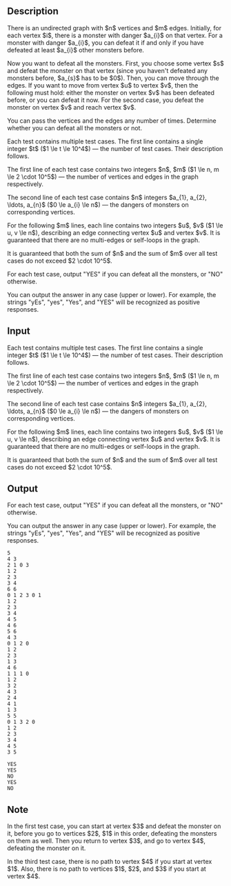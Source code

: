 ## Description

<div><p>There is an undirected graph with $n$ vertices and $m$ edges. Initially, for each vertex $i$, there is a monster with danger $a_{i}$ on that vertex. For a monster with danger $a_{i}$, you can defeat it if and only if you have defeated at least $a_{i}$ other monsters before.</p><p>Now you want to defeat all the monsters. First, you choose some vertex $s$ and defeat the monster on that vertex (since you haven't defeated any monsters before, $a_{s}$ has to be $0$). Then, you can move through the edges. If you want to move from vertex $u$ to vertex $v$, then the following must hold: either the monster on vertex $v$ has been defeated before, or you can defeat it now. For the second case, you defeat the monster on vertex $v$ and reach vertex $v$.</p><p>You can pass the vertices and the edges any number of times. Determine whether you can defeat all the monsters or not.</p></div><div class="input-specification"><p>Each test contains multiple test cases. The first line contains a single integer $t$ ($1 \le t \le 10^4$) — the number of test cases. Their description follows.</p><p>The first line of each test case contains two integers $n$, $m$ ($1 \le n, m \le 2 \cdot 10^5$) — the number of vertices and edges in the graph respectively. </p><p>The second line of each test case contains $n$ integers $a_{1}, a_{2}, \ldots, a_{n}$ ($0 \le a_{i} \le n$) — the dangers of monsters on corresponding vertices.</p><p>For the following $m$ lines, each line contains two integers $u$, $v$ ($1 \le u, v \le n$), describing an edge connecting vertex $u$ and vertex $v$. It is guaranteed that there are no multi-edges or self-loops in the graph.</p><p>It is guaranteed that both the sum of $n$ and the sum of $m$ over all test cases do not exceed $2 \cdot 10^5$.</p></div><div class="output-specification"><p>For each test case, output "<span class="tex-font-style-tt">YES</span>" if you can defeat all the monsters, or "<span class="tex-font-style-tt">NO</span>" otherwise.</p><p>You can output the answer in any case (upper or lower). For example, the strings "<span class="tex-font-style-tt">yEs</span>", "<span class="tex-font-style-tt">yes</span>", "<span class="tex-font-style-tt">Yes</span>", and "<span class="tex-font-style-tt">YES</span>" will be recognized as positive responses.</p></div>

## Input

<p>Each test contains multiple test cases. The first line contains a single integer $t$ ($1 \le t \le 10^4$) — the number of test cases. Their description follows.</p><p>The first line of each test case contains two integers $n$, $m$ ($1 \le n, m \le 2 \cdot 10^5$) — the number of vertices and edges in the graph respectively. </p><p>The second line of each test case contains $n$ integers $a_{1}, a_{2}, \ldots, a_{n}$ ($0 \le a_{i} \le n$) — the dangers of monsters on corresponding vertices.</p><p>For the following $m$ lines, each line contains two integers $u$, $v$ ($1 \le u, v \le n$), describing an edge connecting vertex $u$ and vertex $v$. It is guaranteed that there are no multi-edges or self-loops in the graph.</p><p>It is guaranteed that both the sum of $n$ and the sum of $m$ over all test cases do not exceed $2 \cdot 10^5$.</p>

## Output

<p>For each test case, output "<span class="tex-font-style-tt">YES</span>" if you can defeat all the monsters, or "<span class="tex-font-style-tt">NO</span>" otherwise.</p><p>You can output the answer in any case (upper or lower). For example, the strings "<span class="tex-font-style-tt">yEs</span>", "<span class="tex-font-style-tt">yes</span>", "<span class="tex-font-style-tt">Yes</span>", and "<span class="tex-font-style-tt">YES</span>" will be recognized as positive responses.</p>





```input1|2,3,4,5,6,15,16,17,18,19,28,29,30,31,32,33,34
5
4 3
2 1 0 3
1 2
2 3
3 4
6 6
0 1 2 3 0 1
1 2
2 3
3 4
4 5
4 6
5 6
4 3
0 1 2 0
1 2
2 3
1 3
4 6
1 1 1 0
1 2
3 2
4 3
2 4
4 1
1 3
5 5
0 1 3 2 0
1 2
2 3
3 4
4 5
3 5
```




```output1
YES
YES
NO
YES
NO
```



## Note

<p>In the first test case, you can start at vertex $3$ and defeat the monster on it, before you go to vertices $2$, $1$ in this order, defeating the monsters on them as well. Then you return to vertex $3$, and go to vertex $4$, defeating the monster on it.</p><p>In the third test case, there is no path to vertex $4$ if you start at vertex $1$. Also, there is no path to vertices $1$, $2$, and $3$ if you start at vertex $4$.</p>
